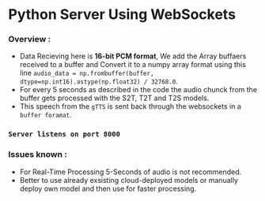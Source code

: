 # Python Server Using WebSockets

### Overview :

- Data Recieving here is **16-bit PCM format**, We add the Array buffaers received to a buffer and Convert it to a numpy array format using this line
`audio_data = np.frombuffer(buffer, dtype=np.int16).astype(np.float32) / 32768.0`.
- For every 5 seconds as described in the code the audio chunck from the buffer gets processed with the S2T, T2T and T2S models.
- This speech from the `gTTS` is sent back through the websockets in a `buffer foramat`.

### `Server listens on port 8000`

### Issues known :

- For Real-Time Processing 5-Seconds of audio is not recommended.
- Better to use already exsisting cloud-deployed models or manually deploy own model and then use for faster processing.
